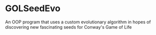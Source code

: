 # GOLSeedEvo
An OOP program that uses a custom evolutionary algorithm in hopes of discovering new fascinating seeds for Conway's Game of Life

